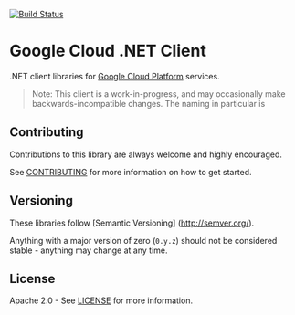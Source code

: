 [![Build Status](https://travis-ci.org/GoogleCloudPlatform/gcloud-dotnet.svg?branch=master)](https://travis-ci.org/GoogleCloudPlatform/gcloud-dotnet)

Google Cloud .NET Client
========================

.NET client libraries for [Google Cloud Platform][cloud-platform] services.

> Note: This client is a work-in-progress, and may occasionally
> make backwards-incompatible changes. The naming in particular is 

Contributing
------------

Contributions to this library are always welcome and highly encouraged.

See [CONTRIBUTING] for more information on how to get started.

Versioning
----------

These libraries follow [Semantic Versioning] (http://semver.org/).

Anything with a major version of zero (``0.y.z``) should not be
considered stable - anything may change at any time.

License
-------

Apache 2.0 - See [LICENSE] for more information.


[CONTRIBUTING]:https://github.com/GoogleCloudPlatform/gcloud-dotnet/blob/master/CONTRIBUTING.md
[LICENSE]: https://github.com/GoogleCloudPlatform/gcloud-dotnet/blob/master/LICENSE
[cloud-platform]: https://cloud.google.com/
